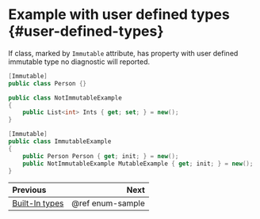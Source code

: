 ﻿# Example with user defined types {#user-defined-types}

If class, marked by `Immutable` attribute, has property with user defined immutable type no diagnostic will reported.

```csharp
[Immutable]
public class Person {}

public class NotImmutableExample
{
    public List<int> Ints { get; set; } = new();
}

[Immutable]
public class ImmutableExample
{
    public Person Person { get; init; } = new();
    public NotImmutableExample MutableExample { get; init; } = new();
}
```

<div class="section_buttons">

| Previous                     |             Next |
|:-----------------------------|-----------------:|
| [Built-In types](Samples.md) | @ref enum-sample |

</div>